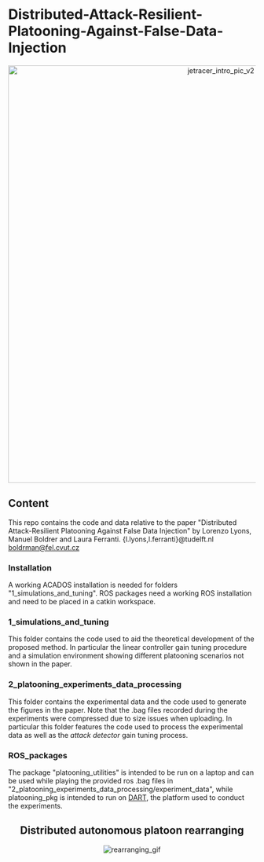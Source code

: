 # Distributed-Attack-Resilient-Platooning-Against-False-Data-Injection
<p align="center">
  <img src="readme_images/Intro_pic.png" alt="jetracer_intro_pic_v2" width="850"/>
</p>

## Content
This repo contains the code and data relative to the paper "Distributed Attack-Resilient Platooning Against False Data Injection" by Lorenzo Lyons, Manuel Boldrer and Laura Ferranti.
{l.lyons,l.ferranti}@tudelft.nl boldrman@fel.cvut.cz

### Installation
A working ACADOS installation is needed for folders "1_simulations_and_tuning".
ROS packages need a working ROS installation and need to be placed in a catkin workspace. 

### 1_simulations_and_tuning
This folder contains the code used to aid the theoretical development of the proposed method. In particular the linear controller gain tuning procedure and a simulation environment showing different platooning scenarios not shown in the paper.

### 2_platooning_experiments_data_processing
This folder contains the experimental data and the code used to generate the figures in the paper. Note that the .bag files recorded during the experiments were compressed due to size issues when uploading. In particular this folder features the code used to process the experimental data as well as the *attack detector* gain tuning process.

### ROS_packages
The package "platooning_utilities" is intended to be run on a laptop and can be used while playing the provided ros .bag files in "2_platooning_experiments_data_processing/experiment_data", while platooning_pkg is intended to run on [DART](https://github.com/Lorenzo-Lyons/DART.git), the platform used to conduct the experiments. 



<h2 align="center"><strong>Distributed autonomous platoon rearranging</strong></h2>

<p align="center">
  <img src="readme_images/rearranging.gif" alt="rearranging_gif"/>
</p>
